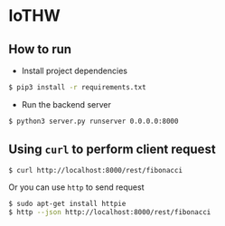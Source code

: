 # IoTHW

## How to run
- Install project dependencies
```bash
$ pip3 install -r requirements.txt
```
- Run the backend server
```bash
$ python3 server.py runserver 0.0.0.0:8000
```

## Using `curl` to perform client request
```bash
$ curl http://localhost:8000/rest/fibonacci
```
Or you can use `http` to send request
```bash
$ sudo apt-get install httpie
$ http --json http://localhost:8000/rest/fibonacci
```